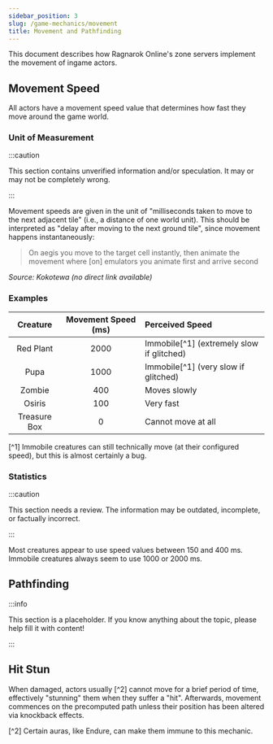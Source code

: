 ```yaml
---
sidebar_position: 3
slug: /game-mechanics/movement
title: Movement and Pathfinding
---
```


This document describes how Ragnarok Online's zone servers implement the movement of ingame actors.

## Movement Speed

All actors have a movement speed value that determines how fast they move around the game world.

### Unit of Measurement

:::caution

This section contains unverified information and/or speculation. It may or may not be completely wrong.

:::

Movement speeds are given in the unit of "milliseconds taken to move to the next adjacent tile" (i.e., a distance of one world unit). This should be interpreted as "delay after moving to the next ground tile", since movement happens instantaneously:

> On aegis you move to the target cell instantly, then animate the movement where [on] emulators you animate first and arrive second

_Source: Kokotewa (no direct link available)_

### Examples

|   Creature   | Movement Speed (ms) | Perceived Speed                           |
| :----------: | :-----------------: | :---------------------------------------- |
|  Red Plant   |        2000         | Immobile[^1] (extremely slow if glitched) |
|     Pupa     |        1000         | Immobile[^1] (very slow if glitched)      |
|    Zombie    |         400         | Moves slowly                              |
|    Osiris    |         100         | Very fast                                 |
| Treasure Box |          0          | Cannot move at all                        |

[^1] Immobile creatures can still technically move (at their configured speed), but this is almost certainly a bug.

### Statistics

:::caution

This section needs a review. The information may be outdated, incomplete, or factually incorrect.

:::

Most creatures appear to use speed values between 150 and 400 ms. Immobile creatures always seem to use 1000 or 2000 ms.

## Pathfinding

:::info

This section is a placeholder. If you know anything about the topic, please help fill it with content!

:::

## Hit Stun

When damaged, actors usually [^2] cannot move for a brief period of time, effectively "stunning" them when they suffer a "hit". Afterwards, movement commences on the precomputed path unless their position has been altered via knockback effects.

[^2] Certain auras, like Endure, can make them immune to this mechanic.
